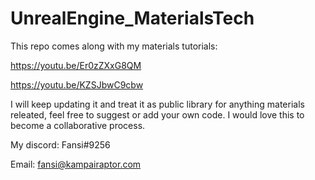 # UnrealEngine_MaterialsTech
This repo comes along with my materials tutorials:

https://youtu.be/Er0zZXxG8QM

https://youtu.be/KZSJbwC9cbw

I will keep updating it and treat it as public library for anything materials releated, feel free to suggest or add your own code. I would love this to become a collaborative process. 

My discord:
Fansi#9256

Email:
fansi@kampairaptor.com
